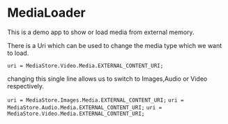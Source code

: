 # MediaLoader

This is a demo app to show or load media from external memory.

There is a Uri which can be used to change the media type which we want to load.

 `uri = MediaStore.Video.Media.EXTERNAL_CONTENT_URI;`
 
 changing this single line allows us to switch to Images,Audio or Video respectively.
 
 `uri = MediaStore.Images.Media.EXTERNAL_CONTENT_URI;`
 `uri = MediaStore.Audio.Media.EXTERNAL_CONTENT_URI;`
 `uri = MediaStore.Video.Media.EXTERNAL_CONTENT_URI;`

